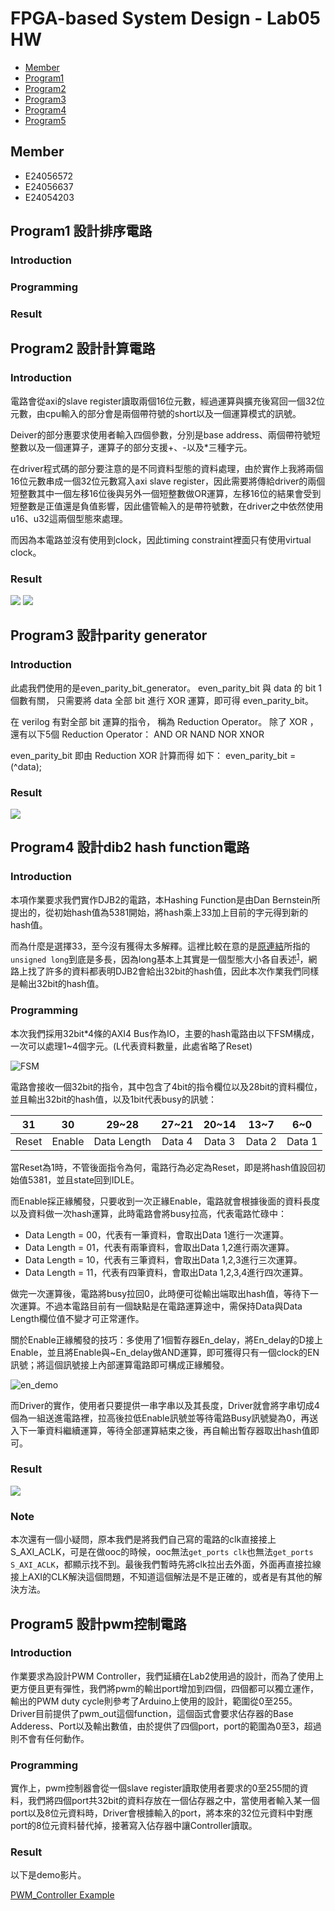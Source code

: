 FPGA-based System Design - Lab05 HW
=

* [Member](#Member)
* [Program1](#Program1)
* [Program2](#Program2)
* [Program3](#Program3)
* [Program4](#Program4)
* [Program5](#Program5)

<h2 id="Member">Member</h2>

- E24056572   
- E24056637   
- E24054203   



<h2 id="Program1">Program1 設計排序電路</h2>  

<h3>Introduction</h3>
  
<h3>Programming</h3>

<h3>Result</h3>

<h2 id = "Program2">Program2 設計計算電路</h2>

<h3>Introduction</h3>

電路會從axi的slave register讀取兩個16位元數，經過運算與擴充後寫回一個32位元數，由cpu輸入的部分會是兩個帶符號的short以及一個運算模式的訊號。  

Deiver的部分惠要求使用者輸入四個參數，分別是base address、兩個帶符號短整數以及一個運算子，運算子的部分支援+、-以及*三種字元。

在driver程式碼的部分要注意的是不同資料型態的資料處理，由於實作上我將兩個16位元數串成一個32位元數寫入axi slave register，因此需要將傳給driver的兩個短整數其中一個左移16位後與另外一個短整數做OR運算，左移16位的結果會受到短整數是正值還是負值影響，因此儘管輸入的是帶符號數，在driver之中依然使用u16、u32這兩個型態來處理。  

而因為本電路並沒有使用到clock，因此timing constraint裡面只有使用virtual clock。

<h3>Result</h3>

<img src = "./image/arith_main.PNG">
<img src = "./image/arith.png">

<h2 id="Program3">Program3 設計parity generator</h2>  

<h3>Introduction</h3>

 此處我們使用的是even_parity_bit_generator。
 even_parity_bit 與 data 的 bit 1 個數有關，
 只需要將 data 全部 bit 進行 XOR 運算，即可得 even_parity_bit。
 
 在 verilog 有對全部 bit 運算的指令，
 稱為 Reduction Operator。
 除了 XOR ，還有以下5個 Reduction Operator：
 AND OR NAND NOR XNOR

 even_parity_bit 即由 Reduction XOR 計算而得
 如下：
    even_parity_bit =  (^data);

<h3>Result</h3>

<img src = "./image/parityResult.png">

<h2 id="Program4">Program4 設計dib2 hash function電路</h2>  

### Introduction

本項作業要求我們實作DJB2的電路，本Hashing Function是由Dan Bernstein所提出的，從初始hash值為5381開始，將hash乘上33加上目前的字元得到新的hash值。

而為什麼是選擇33，至今沒有獲得太多解釋。這裡比較在意的是[原連結](http://www.cse.yorku.ca/~oz/hash.html)所指的`unsigned long`到底是多長，因為long基本上其實是一個型態大小各自表述<sup>[1](https://en.wikipedia.org/wiki/64-bit_computing#64-bit_data_models)</sup>，網路上找了許多的資料都表明DJB2會給出32bit的hash值，因此本次作業我們同樣是輸出32bit的hash值。

### Programming

本次我們採用32bit\*4條的AXI4 Bus作為IO，主要的hash電路由以下FSM構成，一次可以處理1~4個字元。(L代表資料數量，此處省略了Reset)

![FSM](image/djb2_fsm.png)

電路會接收一個32bit的指令，其中包含了4bit的指令欄位以及28bit的資料欄位，並且輸出32bit的hash值，以及1bit代表busy的訊號：

|31   |30    |29~28      |27~21 |20~14 |13~7  |6~0   |
|:---:|:----:|:---------:|:----:|:----:|:----:|:----:|
|Reset|Enable|Data Length|Data 4|Data 3|Data 2|Data 1|

當Reset為1時，不管後面指令為何，電路行為必定為Reset，即是將hash值設回初始值5381，並且state回到IDLE。

而Enable採正緣觸發，只要收到一次正緣Enable，電路就會根據後面的資料長度以及資料做一次hash運算，此時電路會將busy拉高，代表電路忙碌中：
- Data Length = 00，代表有一筆資料，會取出Data 1進行一次運算。
- Data Length = 01，代表有兩筆資料，會取出Data 1,2進行兩次運算。
- Data Length = 10，代表有三筆資料，會取出Data 1,2,3進行三次運算。
- Data Length = 11，代表有四筆資料，會取出Data 1,2,3,4進行四次運算。

做完一次運算後，電路將busy拉回0，此時便可從輸出端取出hash值，等待下一次運算。不過本電路目前有一個缺點是在電路運算途中，需保持Data與Data Length欄位值不變才可正常運作。

關於Enable正緣觸發的技巧：多使用了1個暫存器En_delay，將En_delay的D接上Enable，並且將Enable與~En_delay做AND運算，即可獲得只有一個clock的EN訊號；將這個訊號接上內部運算電路即可構成正緣觸發。

![en_demo](image/djb2_en.png)

而Driver的實作，使用者只要提供一串字串以及其長度，Driver就會將字串切成4個為一組送進電路裡，拉高後拉低Enable訊號並等待電路Busy訊號變為0，再送入下一筆資料繼續運算，等待全部運算結束之後，再自輸出暫存器取出hash值即可。

### Result

![](image/djb2_result.png)

### Note

本次還有一個小疑問，原本我們是將我們自己寫的電路的clk直接接上S_AXI_ACLK，可是在做ooc的時候，ooc無法`get_ports clk`也無法`get_ports S_AXI_ACLK`，都顯示找不到。最後我們暫時先將clk拉出去外面，外面再直接拉線接上AXI的CLK解決這個問題，不知道這個解法是不是正確的，或者是有其他的解決方法。

<h2 id = "Program5">Program5 設計pwm控制電路</h2>

<h3>Introduction</h3>

作業要求為設計PWM Controller，我們延續在Lab2使用過的設計，而為了使用上更方便且更有彈性，我們將pwm的輸出port增加到四個，四個都可以獨立運作，輸出的PWM duty cycle則參考了Arduino上使用的設計，範圍從0至255。  
Driver目前提供了pwm_out這個function，這個函式會要求佔存器的Base Adderess、Port以及輸出數值，由於提供了四個port，port的範圍為0至3，超過則不會有任何動作。

<h3>Programming</h3>

實作上，pwm控制器會從一個slave register讀取使用者要求的0至255間的資料，我們將四個port共32bit的資料存放在一個佔存器之中，當使用者輸入某一個port以及8位元資料時，Driver會根據輸入的port，將本來的32位元資料中對應port的8位元資料替代掉，接著寫入佔存器中讓Controller讀取。  


<h3>Result</h3>  
以下是demo影片。  

<a href = "https://youtu.be/gYdYgQHwCoA">PWM_Controller Example</a>


